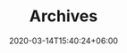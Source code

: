 ---
title : "Archives"
page_header_bg : "images/background/homepage-one-banner.jpg"
date: 2020-03-14T15:40:24+06:00
description : "Lorem ipsum dolor sit amet, consectetur adipisicing elit. Maiores, velit."
draft : false
layout : "gallery"
gallery_items:
- name : "gallery item"
  image: "images/gallery/conferences/AV.jpg"
  categories: ["conferences"]

- name : "gallery item"
  image: "images/gallery/conferences/KJ.jpg"
  categories: ["conferences"]
  
- name : "gallery item"
  image: "images/gallery/conferences/KJ1.jpg"
  categories: ["conferences"]

- name : "gallery item"
  image: "images/gallery/conferences/MR.jpg"
  categories: ["conferences"]

- name : "gallery item"
  image: "images/gallery/conferences/S.jpg"
  categories: ["conferences"]

- name : "gallery item"
  image: "images/gallery/conferences/S1.jpg"
  categories: ["conferences"]

- name : "gallery item"
  image: "images/gallery/conferences/S2.jpg"
  categories: ["conferences"]

- name : "gallery item"
  image: "images/gallery/conferences/S3.jpg"
  categories: ["conferences"]

- name : "gallery item"
  image: "images/gallery/conferences/S4.jpg"
  categories: ["conferences"]

- name : "gallery item"
  image: "images/gallery/conferences/S5.jpg"
  categories: ["conferences"]

- name : "gallery item"
  image: "images/gallery/conferences/S6.jpg"
  categories: ["conferences"]

- name : "gallery item"
  image: "images/gallery/conferences/S7.jpg"
  categories: ["conferences"]

- name : "gallery item"
  image: "images/gallery/conferences/S8.jpg"
  categories: ["conferences"]

- name : "gallery item"
  image: "images/gallery/conferences/S9.jpg"
  categories: ["conferences"]

- name : "gallery item"
  image: "images/gallery/conferences/SB.jpg"
  categories: ["conferences"]

- name : "gallery item"
  image: "images/gallery/conferences/TR1.jpg"
  categories: ["conferences"]

- name : "gallery item"
  image: "images/gallery/conferences/TR2.jpg"
  categories: ["conferences"]

- name : "gallery item"
  image: "images/gallery/conferences/TR3.jpg"
  categories: ["conferences"]

- name : "gallery item"
  image: "images/gallery/conferences/TR4.jpg"
  categories: ["conferences"]

- name : "gallery item"
  image: "images/gallery/conferences/TR5.jpg"
  categories: ["conferences"]

- name : "gallery item"
  image: "images/gallery/conferences/TR6.jpg"
  categories: ["conferences"]

- name : "gallery item"
  image: "images/gallery/conferences/TR7.jpg"
  categories: ["conferences"]
  
- name : "gallery item"
  image: "images/gallery/performance/LK.jpg"
  categories: ["performance"]

- name : "gallery item"
  image: "images/gallery/performance/P1000788.JPG"
  categories: ["performance"]

- name : "gallery item"
  image: "images/gallery/performance/P1000794.JPG"
  categories: ["performance"]

- name : "gallery item"
  image: "images/gallery/performance/P1000808.jpg"
  categories: ["performance"]

- name : "gallery item"
  image: "images/gallery/performance/P1000811.jpg"
  categories: ["performance"]

- name : "gallery item"
  image: "images/gallery/performance/P1000817.JPG"
  categories: ["performance"]

- name : "gallery item"
  image: "images/gallery/performance/P1000823.JPG"
  categories: ["performance"]

- name : "gallery item"
  image: "images/gallery/performance/P1000829.jpg"
  categories: ["performance"]

- name : "gallery item"
  image: "images/gallery/performance/P1000832.JPG"
  categories: ["performance"]

- name : "gallery item"
  image: "images/gallery/performance/P1000835.jpg"
  categories: ["performance"]

- name : "gallery item"
  image: "images/gallery/performance/P1000836.jpg"
  categories: ["performance"]

- name : "gallery item"
  image: "images/gallery/performance/P1000840.JPG"
  categories: ["performance"]
  
- name : "gallery item"
  image: "images/gallery/hackathon/IMG_20221029_093337.jpg"
  categories: ["hackathon"]

- name : "gallery item"
  image: "images/gallery/hackathon/IMG_20221029_093430.jpg"
  categories: ["hackathon"]

- name : "gallery item"
  image: "images/gallery/hackathon/IMG_20221029_133122.jpg"
  categories: ["hackathon"]
  
- name : "gallery item"
  image: "images/gallery/hackathon/IMG_20221029_135445.jpg"
  categories: ["hackathon"]

- name : "gallery item"
  image: "images/gallery/hackathon/IMG_20221029_140403.jpg"
  categories: ["hackathon"]

- name : "gallery item"
  image: "images/gallery/hackathon/IMG_20221029_140414.jpg"
  categories: ["hackathon"]

- name : "gallery item"
  image: "images/gallery/hackathon/IMG_20221029_140855.jpg"
  categories: ["hackathon"]

- name : "gallery item"
  image: "images/gallery/hackathon/IMG_20221029_165842.jpg"
  categories: ["hackathon"]

- name : "gallery item"
  image: "images/gallery/hackathon/IMG_20221029_170226.jpg"
  categories: ["hackathon"]

- name : "gallery item"
  image: "images/gallery/hackathon/IMG_20221029_170325.jpg"
  categories: ["hackathon"]

- name : "gallery item"
  image: "images/gallery/hackathon/IMG_20221029_171023.jpg"
  categories: ["hackathon"]

- name : "gallery item"
  image: "images/gallery/hackathon/IMG_20221029_172222.jpg"
  categories: ["hackathon"]

- name : "gallery item"
  image: "images/gallery/hackathon/IMG_20221029_173153.jpg"
  categories: ["hackathon"]

- name : "gallery item"
  image: "images/gallery/hackathon/IMG_20221029_173830.jpg"
  categories: ["hackathon"]

- name : "gallery item"
  image: "images/gallery/hackathon/IMG_20221029_174239.jpg"
  categories: ["hackathon"]

- name : "gallery item"
  image: "images/gallery/hackathon/IMG_20221029_180129.jpg"
  categories: ["hackathon"]

- name : "gallery item"
  image: "images/gallery/hackathon/P1000842.jpg"
  categories: ["hackathon"]

- name : "gallery item"
  image: "images/gallery/hackathon/P1000844.jpg"
  categories: ["hackathon"]

- name : "gallery item"
  image: "images/gallery/hackathon/P1000845.jpg"
  categories: ["hackathon"]

- name : "gallery item"
  image: "images/gallery/hackathon/P1000848.jpg"
  categories: ["hackathon"]

- name : "gallery item"
  image: "images/gallery/hackathon/P1000848.JPG"
  categories: ["hackathon"]

- name : "gallery item"
  image: "images/gallery/hackathon/P1000851.JPG"
  categories: ["hackathon"]

- name : "gallery item"
  image: "images/gallery/hackathon/P1000855.jpg"
  categories: ["hackathon"]

- name : "gallery item"
  image: "images/gallery/hackathon/P1000859.jpg"
  categories: ["hackathon"]

- name : "gallery item"
  image: "images/gallery/hackathon/P1000863.JPG"
  categories: ["hackathon"]

- name : "gallery item"
  image: "images/gallery/hackathon/P1000864.JPG"
  categories: ["hackathon"]

- name : "gallery item"
  image: "images/gallery/hackathon/P1000868.JPG"
  categories: ["hackathon"]

- name : "gallery item"
  image: "images/gallery/hackathon/P1000870.JPG"
  categories: ["hackathon"]

- name : "gallery item"
  image: "images/gallery/hackathon/P1000871.jpg"
  categories: ["hackathon"]

- name : "gallery item"
  image: "images/gallery/hackathon/P1000873.JPG"
  categories: ["hackathon"]

- name : "gallery item"
  image: "images/gallery/hackathon/P1000874.JPG"
  categories: ["hackathon"]

- name : "gallery item"
  image: "images/gallery/hackathon/P1000875.JPG"
  categories: ["hackathon"]

- name : "gallery item"
  image: "images/gallery/hackathon/P1000880.JPG"
  categories: ["hackathon"]

- name : "gallery item"
  image: "images/gallery/hackathon/P1000884.JPG"
  categories: ["hackathon"]

- name : "gallery item"
  image: "images/gallery/hackathon/P1000887.jpg"
  categories: ["hackathon"]

- name : "gallery item"
  image: "images/gallery/hackathon/P1000889.jpg"
  categories: ["hackathon"]

- name : "gallery item"
  image: "images/gallery/hackathon/P1000890.JPG"
  categories: ["hackathon"]

- name : "gallery item"
  image: "images/gallery/hackathon/P1000891.JPG"
  categories: ["hackathon"]

- name : "gallery item"
  image: "images/gallery/hackathon/P1000897.JPG"
  categories: ["hackathon"]

- name : "gallery item"
  image: "images/gallery/hackathon/P1000900.JPG"
  categories: ["hackathon"]

- name : "gallery item"
  image: "images/gallery/hackathon/P1000902.JPG"
  categories: ["hackathon"]

- name : "gallery item"
  image: "images/gallery/hackathon/P1000907.JPG"
  categories: ["hackathon"]

- name : "gallery item"
  image: "images/gallery/hackathon/P1000909.JPG"
  categories: ["hackathon"]

- name : "gallery item"
  image: "images/gallery/hackathon/P1000911.JPG"
  categories: ["hackathon"]

---